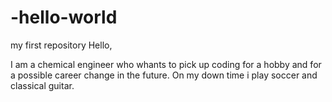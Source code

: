 # -hello-world
my first repository
Hello,

I am a chemical engineer who whants to pick up coding for a hobby and for a possible career change in the future.
On my down time i play soccer and classical guitar. 
